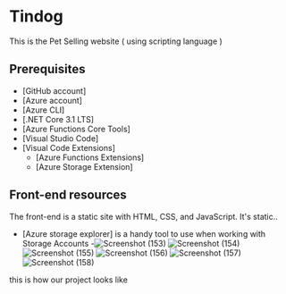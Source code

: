 # Tindog
This is the Pet Selling website  ( using scripting language )


## Prerequisites

- [GitHub account]
- [Azure account]
- [Azure CLI]
- [.NET Core 3.1 LTS]
- [Azure Functions Core Tools]
- [Visual Studio Code]
- [Visual Code Extensions]
  - [Azure Functions Extensions]
   - [Azure Storage Extension]

## Front-end resources

The front-end is a static site with HTML, CSS, and JavaScript. It's static..

- [Azure storage explorer] is a handy tool to use when working with Storage Accounts
-![Screenshot (153)](https://user-images.githubusercontent.com/92143855/160902037-7aa0c1ef-2df4-44a0-b29b-3992e08b6d13.png)
![Screenshot (154)](https://user-images.githubusercontent.com/92143855/160902044-21e4c246-eee2-4e54-af1d-73df674e7956.png)
![Screenshot (155)](https://user-images.githubusercontent.com/92143855/160901996-eebd132b-050c-4bcd-9c55-133a599f2929.png)
![Screenshot (156)](https://user-images.githubusercontent.com/92143855/160902011-850df808-a617-4517-bec6-b2df44db5af9.png)
![Screenshot (157)](https://user-images.githubusercontent.com/92143855/160902023-cd0b47fc-60ac-4bc4-a540-c96eb1cb3075.png)
![Screenshot (158)](https://user-images.githubusercontent.com/92143855/160902029-d2373836-37a4-42f0-9e1e-15f167d1b458.png)

this is how our project looks like




